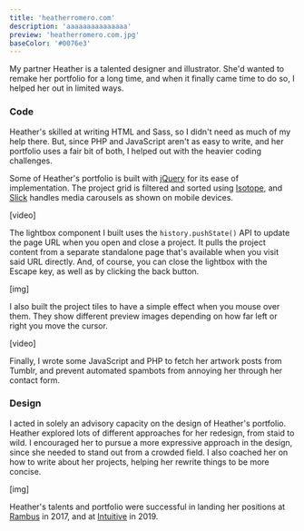 ```yaml
---
title: 'heatherromero.com'
description: 'aaaaaaaaaaaaaaa'
preview: 'heatherromero.com.jpg'
baseColor: '#0076e3'
---
```


My partner Heather is a talented designer and illustrator. She'd wanted to remake her portfolio for a long time, and when it finally came time to do so, I helped her out in limited ways.

### Code

Heather's skilled at writing HTML and Sass, so I didn't need as much of my help there. But, since PHP and JavaScript aren't as easy to write, and her portfolio uses a fair bit of both, I helped out with the heavier coding challenges.

Some of Heather's portfolio is built with [jQuery](https://jquery.com/) for its ease of implementation. The project grid is filtered and sorted using [Isotope](https://isotope.metafizzy.co/), and [Slick](https://kenwheeler.github.io/slick/) handles media carousels as shown on mobile devices.

[video]

The lightbox component I built uses the `history.pushState()` API to update the page URL when you open and close a project. It pulls the project content from a separate standalone page that's available when you visit said URL directly. And, of course, you can close the lightbox with the Escape key, as well as by clicking the back button.

[img]

I also built the project tiles to have a simple effect when you mouse over them. They show different preview images depending on how far left or right you move the cursor.

[video]

Finally, I wrote some JavaScript and PHP to fetch her artwork posts from Tumblr, and prevent automated spambots from annoying her through her contact form.

### Design

I acted in solely an advisory capacity on the design of Heather's portfolio. Heather explored lots of different approaches for her redesign, from staid to wild. I encouraged her to pursue a more expressive approach in the design, since she needed to stand out from a crowded field. I also coached her on how to write about her projects, helping her rewrite things to be more concise.

[img]

Heather's talents and portfolio were successful in landing her positions at [Rambus](https://www.rambus.com/) in 2017, and at [Intuitive](https://www.intuitive.com/) in 2019.
